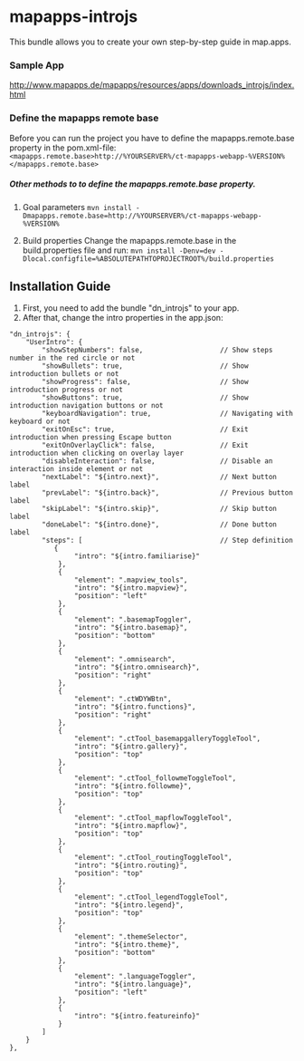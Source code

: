 # mapapps-introjs

This bundle allows you to create your own step-by-step guide in map.apps.

### Sample App ###
http://www.mapapps.de/mapapps/resources/apps/downloads_introjs/index.html

### Define the mapapps remote base
Before you can run the project you have to define the mapapps.remote.base property in the pom.xml-file:
`<mapapps.remote.base>http://%YOURSERVER%/ct-mapapps-webapp-%VERSION%</mapapps.remote.base>`

##### Other methods to to define the mapapps.remote.base property.
1. Goal parameters
`mvn install -Dmapapps.remote.base=http://%YOURSERVER%/ct-mapapps-webapp-%VERSION%`

2. Build properties
Change the mapapps.remote.base in the build.properties file and run:
`mvn install -Denv=dev -Dlocal.configfile=%ABSOLUTEPATHTOPROJECTROOT%/build.properties`

Installation Guide
------------------

1. First, you need to add the bundle "dn_introjs" to your app.
2. After that, change the intro properties in the app.json:

```
"dn_introjs": {
    "UserIntro": {
        "showStepNumbers": false,                   // Show steps number in the red circle or not
        "showBullets": true,                        // Show introduction bullets or not
        "showProgress": false,                      // Show introduction progress or not
        "showButtons": true,                        // Show introduction navigation buttons or not
        "keyboardNavigation": true,                 // Navigating with keyboard or not
        "exitOnEsc": true,                          // Exit introduction when pressing Escape button
        "exitOnOverlayClick": false,                // Exit introduction when clicking on overlay layer
        "disableInteraction": false,                // Disable an interaction inside element or not
        "nextLabel": "${intro.next}",               // Next button label
        "prevLabel": "${intro.back}",               // Previous button label
        "skipLabel": "${intro.skip}",               // Skip button label
        "doneLabel": "${intro.done}",               // Done button label
        "steps": [                                  // Step definition
           {
                "intro": "${intro.familiarise}"
            },
            {
                "element": ".mapview_tools",
                "intro": "${intro.mapview}",
                "position": "left"
            },
            {
                "element": ".basemapToggler",
                "intro": "${intro.basemap}",
                "position": "bottom"
            },
            {
                "element": ".omnisearch",
                "intro": "${intro.omnisearch}",
                "position": "right"
            },
            {
                "element": ".ctWDYWBtn",
                "intro": "${intro.functions}",
                "position": "right"
            },
            {
                "element": ".ctTool_basemapgalleryToggleTool",
                "intro": "${intro.gallery}",
                "position": "top"
            },
            {
                "element": ".ctTool_followmeToggleTool",
                "intro": "${intro.followme}",
                "position": "top"
            },
            {
                "element": ".ctTool_mapflowToggleTool",
                "intro": "${intro.mapflow}",
                "position": "top"
            },
            {
                "element": ".ctTool_routingToggleTool",
                "intro": "${intro.routing}",
                "position": "top"
            },
            {
                "element": ".ctTool_legendToggleTool",
                "intro": "${intro.legend}",
                "position": "top"
            },
            {
                "element": ".themeSelector",
                "intro": "${intro.theme}",
                "position": "bottom"
            },
            {
                "element": ".languageToggler",
                "intro": "${intro.language}",
                "position": "left"
            },
            {
                "intro": "${intro.featureinfo}"
            }
        ]
    }
},
```